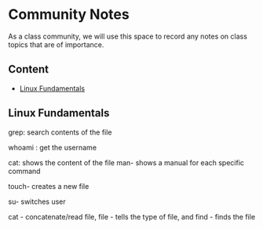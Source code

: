 # Community Notes

As a class community, we will use this space to record any notes on class topics that are of importance.

## Content

* [Linux Fundamentals](#linux-fundamentals)


## Linux Fundamentals

grep: search contents of the file  

whoami : get the username

cat: shows the content of the file
man- shows a manual for each specific command

touch- creates a new file

su- switches user

cat - concatenate/read file, file - tells the type of file, and find - finds the file
